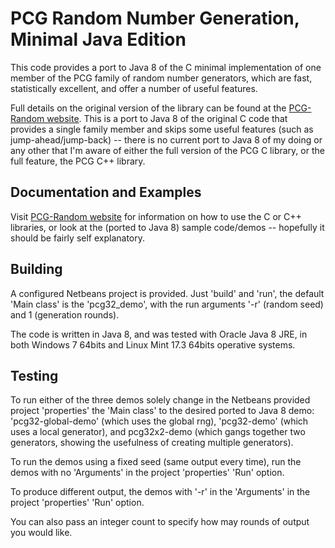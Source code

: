 # PCG Random Number Generation, Minimal Java Edition

[PCG-Random website]: http://www.pcg-random.org

This code provides a port to Java 8 of the C minimal implementation of one 
member of the PCG family of random number generators, which are fast, 
statistically excellent, and offer a number of useful features.

Full details on the original version of the library can be found at the 
[PCG-Random website]. This is a port to Java 8 of the original C code that 
provides a single family member and skips some useful features (such as 
jump-ahead/jump-back) -- there is no current port to Java 8 of my doing 
or any other that I'm aware of either the full version of the PCG C library, 
or the full feature, the PCG C++ library.

## Documentation and Examples

Visit [PCG-Random website] for information on how to use the C or C++ libraries, 
or look at the (ported to Java 8) sample code/demos -- hopefully it should be 
fairly self explanatory.
 
## Building

A configured Netbeans project is provided. Just 'build' and 'run', the default 
'Main class' is the 'pcg32_demo', with the run arguments '-r' (random seed) 
and 1 (generation rounds). 

The code is written in Java 8, and was tested with Oracle Java 8 JRE, in both 
Windows 7 64bits and Linux Mint 17.3 64bits operative systems.

## Testing

To run either of the three demos solely change in the Netbeans provided 
project 'properties' the 'Main class' to the desired ported to Java 8
demo: 'pcg32-global-demo' (which uses the global rng), 'pcg32-demo' (which 
uses a local generator), and pcg32x2-demo (which gangs together two generators, 
showing the usefulness of creating multiple generators).

To run the demos using a fixed seed (same output every time), run the demos 
with no 'Arguments' in the project 'properties' 'Run' option.

To produce different output, the demos with '-r' in the 'Arguments' in the 
project 'properties' 'Run' option.

You can also pass an integer count to specify how may rounds of output you
would like.

